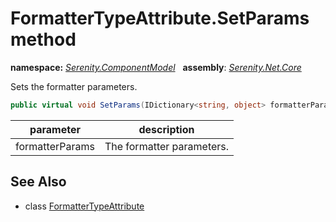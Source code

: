 # FormatterTypeAttribute.SetParams method
**namespace:** *[Serenity.ComponentModel](../../README.md#serenity.componentmodel-namespace)*   **assembly**: *[Serenity.Net.Core](../../README.md)*

Sets the formatter parameters.

```csharp
public virtual void SetParams(IDictionary<string, object> formatterParams)
```

| parameter | description |
| --- | --- |
| formatterParams | The formatter parameters. |

## See Also

* class [FormatterTypeAttribute](../FormatterTypeAttribute.md)